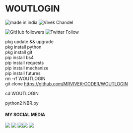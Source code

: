 # WOUTLOGIN
 
 
![made in india](https://img.shields.io/badge/MADE%20IN%20-INDIA-green?style=for-the-badge&logo=appveyor)
![Vivek Chandel](https://img.shields.io/badge/Vivek%20-Chandel-green?style=for-the-badge&logo=appveyor)
 
![GitHub followers](https://img.shields.io/github/followers/MRVIVEK-CODER?style=for-the-badge)
![Twitter Follow](https://img.shields.io/twitter/follow/vivek_chandel?color=%23ff128c&label=%40VivekXD&style=for-the-badge)
 
 
 pkg update && upgrade  
 pkg install python  
 pkg install git  
 pip install bs4  
 pip install requests  
 pip install mechanize  
 pip install futures  
 rm -rf WOUTLOGIN  
 git clone https://github.com/MRVIVEK-CODER/WOUTLOGIN
 
 cd WOUTLOGIN
 
 python2 NBR.py

#### MY SOCIAL MEDIA
 
[![](https://img.shields.io/badge/Github-black?logo=Github&logoColor=black&labelColor=white)](https://github.com/MRVIVEK-CODER) [![](https://img.shields.io/badge/Twitter-blue?logo=Twitter&logoColor=White&labelColor=white)](https://mobile.twitter.com/VIVEKXD)
[![](https://img.shields.io/badge/Facebook-blue?logo=Facebook&logoColor=blue&labelColor=white)](https://www.facebook.com/Vivek.chandel.420)[![](https://img.shields.io/badge/Instagram-red?logo=Instagram&logoColor=red&labelColor=white)](https://www.instagram.com/hacker_solution_by_vivek) [![](https://img.shields.io/badge/Whatsapp-CHAT-red?logo=Whatsapp&logoColor=Brightgreen&labelColor=white)](https://wa.me/17087220306?text=HeyIWant+Help)
 
